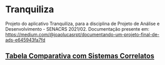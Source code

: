# Tranquiliza
Projeto do aplicativo Tranquiliza, para a disciplina de Projeto de Análise e Desenvolvimento - SENACRS 2021/02. Documentação presente em: https://medium.com/@joaolucasrpt/documentando-um-projeto-final-de-ads-e645943fa7fd

[Tabela Comparativa com Sistemas Correlatos](https://github.com/JoaoLucasPerin/Tranquiliza/tree/master/Tranquiliza-tabela_comparativa.xlsx)
--
